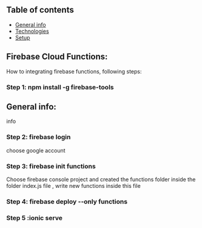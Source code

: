 ## Table of contents
* [General info](#general-info)
* [Technologies](#technologies)
* [Setup](#setup)


## Firebase Cloud Functions:
 How to integrating firebase functions,
 following steps:
 
### Step 1: npm install -g firebase-tools

## General info:
info


### Step 2: firebase login 
   choose google account
### Step 3: firebase init functions
 Choose firebase console project
 and created the functions folder
  inside the folder index.js file , write new functions inside this file

### Step 4: firebase deploy --only functions

### Step 5 :ionic serve
